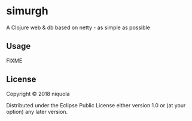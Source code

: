 # simurgh

A Clojure web & db based on netty - as simple as possible

## Usage

FIXME

## License

Copyright © 2018 niquola

Distributed under the Eclipse Public License either version 1.0 or (at
your option) any later version.
